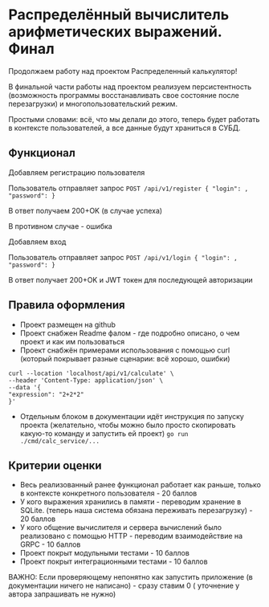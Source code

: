 # Распределённый вычислитель арифметических выражений. Финал

Продолжаем работу над проектом Распределенный калькулятор!

В финальной части работы над проектом реализуем персистентность (возможность программы восстанавливать свое состояние
после перезагрузки) и многопользовательский режим.

Простыми словами: всё, что мы делали до этого, теперь будет работать в контексте пользователей, а все данные будут
храниться в СУБД.

## Функционал

Добавляем регистрацию пользователя

Пользователь отправляет запрос `POST /api/v1/register { "login": , "password": }`

В ответ получаем 200+OK (в случае успеха)

В противном случае - ошибка

Добавляем вход

Пользователь отправляет запрос `POST /api/v1/login { "login": , "password": }`

В ответ получает 200+OK и JWT токен для последующей авторизации

## Правила оформления

- Проект размещен на github
- Проект снабжен Readme фалом - где подробно описано, о чем проект и как им пользоваться
- Проект снабжён примерами использования с помощью curl (который покрывает разные сценарии: всё хорошо, ошибки)

```shell
curl --location 'localhost/api/v1/calculate' \
--header 'Content-Type: application/json' \
--data '{
"expression": "2+2*2"
}'
```

- Отдельным блоком в документации идёт инструкция по запуску проекта (желательно, чтобы можно было просто скопировать
  какую-то команду и запустить ей проект) `go run ./cmd/calc_service/...`

## Критерии оценки

- Весь реализованный ранее функционал работает как раньше, только в контексте конкретного пользователя - 20 баллов
- У кого выражения хранились в памяти - переводим хранение в SQLite. (теперь наша система обязана переживать
  перезагрузку) - 20 баллов
- У кого общение вычислителя и сервера вычислений было реализовано с помощью HTTP -
  переводим взаимодействие на GRPC - 10 баллов
- Проект покрыт модульными тестами - 10 баллов
- Проект покрыт интеграционными тестами - 10 баллов

ВАЖНО: Если проверяющему непонятно как запустить приложение (в документации ничего не написано) - сразу ставим 0 (
уточнение у автора запрашивать не нужно)
